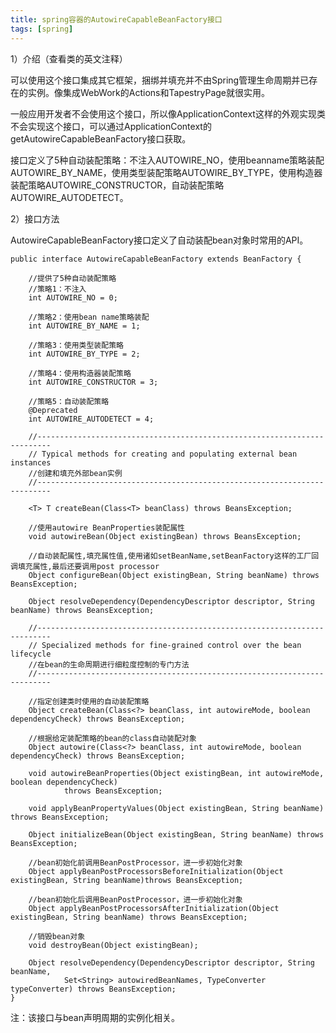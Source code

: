 ```yaml
---
title: spring容器的AutowireCapableBeanFactory接口
tags: [spring]
---
```


1）介绍（查看类的英文注释）

可以使用这个接口集成其它框架，捆绑并填充并不由Spring管理生命周期并已存在的实例。像集成WebWork的Actions和TapestryPage就很实用。

一般应用开发者不会使用这个接口，所以像ApplicationContext这样的外观实现类不会实现这个接口，可以通过ApplicationContext的getAutowireCapableBeanFactory接口获取。

接口定义了5种自动装配策略：不注入AUTOWIRE_NO，使用beanname策略装配AUTOWIRE_BY_NAME，使用类型装配策略AUTOWIRE_BY_TYPE，使用构造器装配策略AUTOWIRE_CONSTRUCTOR，自动装配策略AUTOWIRE_AUTODETECT。

2）接口方法

AutowireCapableBeanFactory接口定义了自动装配bean对象时常用的API。

```
public interface AutowireCapableBeanFactory extends BeanFactory {

    //提供了5种自动装配策略
    //策略1：不注入
    int AUTOWIRE_NO = 0;

    //策略2：使用bean name策略装配
    int AUTOWIRE_BY_NAME = 1;

    //策略3：使用类型装配策略
    int AUTOWIRE_BY_TYPE = 2;

    //策略4：使用构造器装配策略
    int AUTOWIRE_CONSTRUCTOR = 3;

    //策略5：自动装配策略
    @Deprecated
    int AUTOWIRE_AUTODETECT = 4;

    //-------------------------------------------------------------------------
    // Typical methods for creating and populating external bean instances
    //创建和填充外部bean实例
    //-------------------------------------------------------------------------
    
    <T> T createBean(Class<T> beanClass) throws BeansException;

    //使用autowire BeanProperties装配属性
    void autowireBean(Object existingBean) throws BeansException;

    //自动装配属性,填充属性值,使用诸如setBeanName,setBeanFactory这样的工厂回调填充属性,最后还要调用post processor
    Object configureBean(Object existingBean, String beanName) throws BeansException;

    Object resolveDependency(DependencyDescriptor descriptor, String beanName) throws BeansException;

    //-------------------------------------------------------------------------
    // Specialized methods for fine-grained control over the bean lifecycle
    //在bean的生命周期进行细粒度控制的专门方法
    //-------------------------------------------------------------------------

    //指定创建类时使用的自动装配策略
    Object createBean(Class<?> beanClass, int autowireMode, boolean dependencyCheck) throws BeansException;

    //根据给定装配策略的bean的class自动装配对象
    Object autowire(Class<?> beanClass, int autowireMode, boolean dependencyCheck) throws BeansException;

    void autowireBeanProperties(Object existingBean, int autowireMode, boolean dependencyCheck)
            throws BeansException;

    void applyBeanPropertyValues(Object existingBean, String beanName) throws BeansException;

    Object initializeBean(Object existingBean, String beanName) throws BeansException;

    //bean初始化前调用BeanPostProcessor，进一步初始化对象
    Object applyBeanPostProcessorsBeforeInitialization(Object existingBean, String beanName)throws BeansException;

    //bean初始化后调用BeanPostProcessor，进一步初始化对象
    Object applyBeanPostProcessorsAfterInitialization(Object existingBean, String beanName) throws BeansException;

    //销毁bean对象
    void destroyBean(Object existingBean);

    Object resolveDependency(DependencyDescriptor descriptor, String beanName,
            Set<String> autowiredBeanNames, TypeConverter typeConverter) throws BeansException;
}
```

注：该接口与bean声明周期的实例化相关。